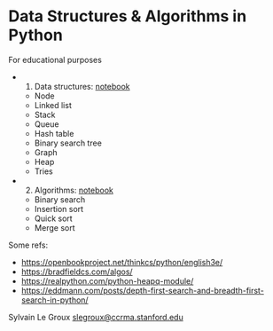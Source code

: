 # Data Structures & Algorithms in Python
For educational purposes
- 1) Data structures: [notebook](data_structures.ipynb)
    + Node
    + Linked list
    + Stack
    + Queue
    + Hash table
    + Binary search tree
    + Graph
    + Heap
    + Tries
- 2) Algorithms: [notebook](algorithms.ipynb)
    + Binary search
    + Insertion sort
    + Quick sort
    + Merge sort

Some refs:
- https://openbookproject.net/thinkcs/python/english3e/
- https://bradfieldcs.com/algos/
- https://realpython.com/python-heapq-module/
- https://eddmann.com/posts/depth-first-search-and-breadth-first-search-in-python/

Sylvain Le Groux <slegroux@ccrma.stanford.edu>